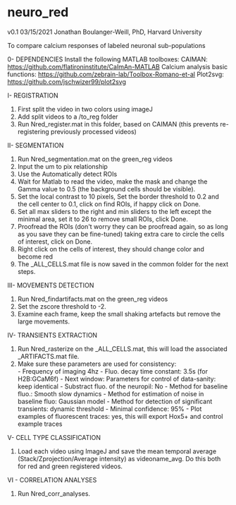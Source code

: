 # neuro_red

v0.1 03/15/2021
Jonathan Boulanger-Weill, PhD, Harvard University

To compare calcium responses of labeled neuronal sub-populations 

0- DEPENDENCIES 
  Install the following MATLAB toolboxes: 
  CAIMAN: https://github.com/flatironinstitute/CaImAn-MATLAB
  Calcium analysis basic functions: https://github.com/zebrain-lab/Toolbox-Romano-et-al
  Plot2svg: https://github.com/jschwizer99/plot2svg

I- REGISTRATION
  1. First split the video in two colors using imageJ
  2. Add split videos to a /to_reg folder
  3. Run Nred_register.mat in this folder, based on CAIMAN (this prevents re-registering previously processed videos)

II- SEGMENTATION 
  1. Run Nred_segmentation.mat on the green_reg videos  
  2. Input the um to pix relationship 
  3. Use the Automatically detect ROIs
  4. Wait for Matlab to read the video, make the mask and change the Gamma value to 0.5 (the background cells should be visible). 
  5. Set the local contrast to 10 pixels, Set the border threshold to 0.2 and the cell center to 0.1, click on find ROIs, if happy click on Done.
  6. Set all max sliders to the right and min sliders to the left except the minimal area, set it to 26 to remove small ROIs, click Done.
  7. Proofread the ROIs (don't worry they can be proofread again, so as long as you save they can be fine-tuned) taking extra care to circle the cells of interest, click on Done.
  8. Right click on the cells of interest, they should change color and become red
  9. The _ALL_CELLS.mat file is now saved in the common folder for the next steps.

III- MOVEMENTS DETECTION 
  1. Run Nred_findartifacts.mat on the green_reg videos
  2. Set the zscore threshold to -2. 
  3. Examine each frame, keep the small shaking artefacts but remove the large movements. 

IV- TRANSIENTS EXTRACTION
  1. Run Nred_rasterize on the _ALL_CELLS.mat, this will load the associated _ARTIFACTS.mat file. 
  2. Make sure these parameters are used for consistency:  
	- Frequency of imaging 4hz
	- Fluo. decay time constant: 3.5s (for H2B:GCaM6f) 
	- Next window: Parameters for control of data-sanity: keep identical
	- Substract fluo. of the neuropil: No
	- Method for baseline fluo.: Smooth slow dynamics
	- Method for estimation of noise in baseline fluo: Gaussian model
	- Method for detection of significant transients: dynamic threshold 
	- Minimal confidence: 95%
	- Plot examples of fluorescent traces: yes, this will export Hox5+ and control example traces 

V- CELL TYPE CLASSIFICATION 
  1. Load each video using ImageJ and save the mean temporal average (Stack/Zprojection/Average intensity) as videoname_avg. Do this both for red and green registered videos. 
	
VI - CORRELATION ANALYSES 
  1. Run Nred_corr_analyses. 
